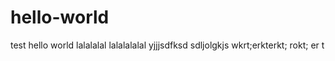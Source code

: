 # hello-world
test hello world
lalalalal lalalalalal
yjjjsdfksd
sdljolgkjs 
 wkrt;erkterkt;  rokt;
 er t
